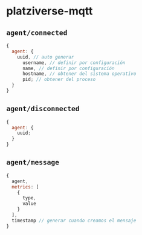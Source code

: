 # platziverse-mqtt

## `agent/connected`

```js
{
  agent: {
    uuid, // auto generar
      username, // definir por configuración
      name, // definir por configuración
      hostname, // obtener del sistema operativo
      pid; // obtener del proceso
  }
}
```

## `agent/disconnected`

```js
{
  agent: {
    uuid;
  }
}
```

## `agent/message`

```js
{
  agent,
  metrics: [
    {
      type,
      value
    }
  ],
  timestamp // generar cuando creamos el mensaje
}
```
